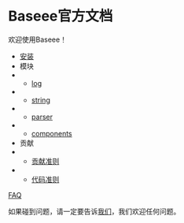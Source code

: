 # Baseee官方文档
欢迎使用Baseee！  
+ [安装](https://github.com/chhdao/Baseee/blob/master/docs/zh-cn/install.md)  
+ 模块  
+  +   [log](https://github.com/chhdao/Baseee/blob/master/docs/zh-cn/logger/log_index.md)  
+  +   [string](https://github.com/chhdao/Baseee/blob/master/docs/zh-cn/string/string_index.md)  
+  +   [parser](https://github.com/chhdao/Baseee/blob/master/docs/zh-cn/parser/parser_index.md)  
+  +   [components](https://github.com/chhdao/Baseee/blob/master/docs/zh-cn/components/components_index.md)    
+ 贡献
+  +   [贡献准则](https://github.com/chhdao/Baseee/blob/master/docs/zh-cn/ContributionRules.md)
+  +   [代码准则](https://github.com/chhdao/Baseee/blob/master/docs/zh-cn/CodeRules.md)
  
[FAQ](https://github.com/chhdao/Baseee/blob/master/docs/zh-cn/FAQ.md)
  
如果碰到问题，请一定要告诉[我们](https://github.com/chhdao/Baseee/issues)，我们欢迎任何问题。   